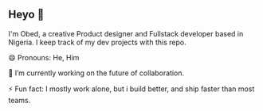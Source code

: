 ## Heyo 👋

I'm Obed, a creative Product designer and Fullstack developer based in Nigeria. I keep track of my dev projects with this repo.

😄 Pronouns: He, Him

🔭 I’m currently working on the future of collaboration.

⚡ Fun fact: I mostly work alone, but i build better, and ship faster than most teams.

<!--
**cxde-rxnin/cxde-rxnin** is a ✨ _special_ ✨ repository because its `README.md` (this file) appears on your GitHub profile.

Here are some ideas to get you started:

- 🔭 I’m currently working on ...
- 🌱 I’m currently learning ...
- 👯 I’m looking to collaborate on ...
- 🤔 I’m looking for help with ...
- 💬 Ask me about ...
- 📫 How to reach me: ...
- 😄 Pronouns: ...
- ⚡ Fun fact: ...
-->
